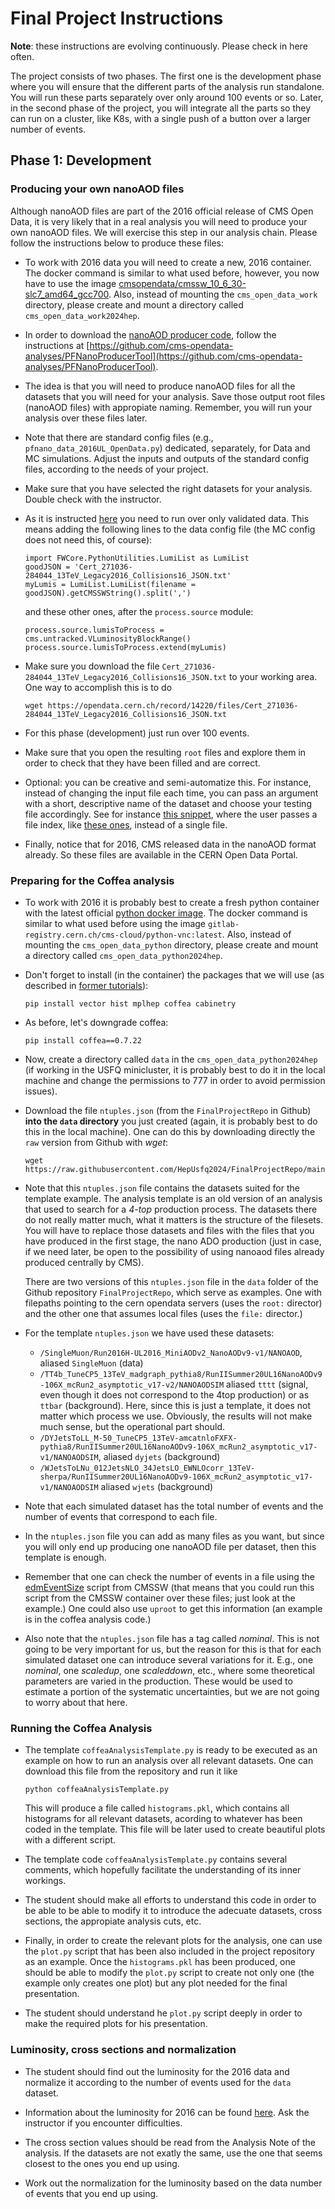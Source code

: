 
# Final Project Instructions

**Note**: these instructions are evolving continuously.  Please check in here often.

The project consists of two phases. The first one is the development phase where 
you will ensure that the different parts of the analysis run standalone. 
You will run these parts separately over only around 100 events or so. Later, 
in the second phase of the project, you will integrate all the parts so they can run on a cluster, 
like K8s, with a single push of a button over a larger number of events.

## Phase 1: Development

### Producing your own nanoAOD files

Although nanoAOD files are part of the 2016 official release of CMS Open Data, it is very likely that in a real analysis you will need
to produce your own nanoAOD files.  We will exercise this step in our analysis chain.  Please follow the instructions below to produce these
files:

* To work with 2016 data you will need to create a new, 2016 container. The docker command is similar to what used before, however, you now have
to use the image [cmsopendata/cmssw_10_6_30-slc7_amd64_gcc700](https://opendata.cern.ch/docs/cms-guide-docker).  Also, instead of mounting the `cms_open_data_work` directory, please create and mount a directory called `cms_open_data_work2024hep`.
* In order to download the [nanoAOD producer code](https://opendata.cern.ch/record/12504), follow the instructions at [https://github.com/cms-opendata-analyses/PFNanoProducerTool](https://github.com/cms-opendata-analyses/PFNanoProducerTool).
* The idea is that you will need to produce nanoAOD files for all the datasets that you will need for your analysis.  Save those output root files (nanoAOD files)
with appropiate naming.  Remember, you will run your analysis over these files later.
* Note that there are standard config files (e.g., `pfnano_data_2016UL_OpenData.py`) dedicated, separately, for Data and MC simulations.  Adjust the inputs and outputs of the standard config files, according to the needs of your project.
* Make sure that you have selected the right datasets for your analysis.  Double check
with the instructor.
* As it is instructed [here](https://opendata.cern.ch/record/14220) you need to run over only validated data.  This means adding the following lines to
the data config file (the MC config does not need this, of course):

  ```
  import FWCore.PythonUtilities.LumiList as LumiList
  goodJSON = 'Cert_271036-284044_13TeV_Legacy2016_Collisions16_JSON.txt'
  myLumis = LumiList.LumiList(filename = goodJSON).getCMSSWString().split(',')
  ```

  and these other ones, after the `process.source` module:

  ```
  process.source.lumisToProcess = cms.untracked.VLuminosityBlockRange()
  process.source.lumisToProcess.extend(myLumis)
  ```

* Make sure you download the file `Cert_271036-284044_13TeV_Legacy2016_Collisions16_JSON.txt` to your working area.  One way to accomplish this is to do

  `wget https://opendata.cern.ch/record/14220/files/Cert_271036-284044_13TeV_Legacy2016_Collisions16_JSON.txt`

* For this phase (development) just run over 100 events.
* Make sure that you open the resulting `root` files and explore them in order to check that they have been filled and are correct.
* Optional: you can be creative and semi-automatize this.   For instance, instead of changing the input file each time, you can pass an argument with a short, descriptive name of the dataset and choose your testing file accordingly.  See for instance [this snippet](https://github.com/ekauffma/produce-nanoAODs/blob/57bcefe888501c502d7d0a1abc7659071e3c7b64/data_cfg.py#L33C1-L37C93), where the user passes a file index, like [these ones](https://opendata.cern.ch/record/30546#files-box-react-app), instead of a single file.
* Finally, notice that for 2016, CMS released data in the nanoAOD format already.  So these files are available in the CERN Open Data Portal.

### Preparing for the Coffea analysis

* To work with 2016 it is probably best to create a fresh python
container with the latest official [python docker image](https://opendata.cern.ch/docs/cms-guide-docker). The docker command is similar to what used before using the image `gitlab-registry.cern.ch/cms-cloud/python-vnc:latest`.  Also, instead of mounting the `cms_open_data_python` directory, please create and mount a directory called `cms_open_data_python2024hep`.
* Don't forget to install (in the container) the packages that we will use (as described in [former tutorials](https://cms-opendata-workshop.github.io/workshop2023-lesson-ttbarljetsanalysis/)):

  ```
  pip install vector hist mplhep coffea cabinetry

  ```
* As before, let's downgrade coffea:
  ```
  pip install coffea==0.7.22
  ```

* Now, create a directory called `data` in the `cms_open_data_python2024hep` (if working in the USFQ minicluster, it is probably best to do it in the local machine and change the permissions to 777 in order to avoid permission issues).
* Download the file `ntuples.json` (from the `FinalProjectRepo` in Github) **into the `data` directory** you just created (again, it is probably best to do this in the local machine).  One can do this by downloading directly the `raw` version from Github with *wget*:

  ```
  wget https://raw.githubusercontent.com/HepUsfq2024/FinalProjectRepo/main/data/ntuples.json
  ```
* Note that this `ntuples.json` file contains the datasets suited for
the template example.  The analysis template is an old version of an analysis that used to search for a *4-top* production process.  The datasets there do not really matter much, what it matters is the structure of the filesets.  You will have to replace those datasets and files with the files that you have produced in the first stage, the nano ADO production (just in case, if we need later, be open to the possibility of using nanoaod files already produced centrally by CMS).  

  There are two versions of this `ntuples.json` file in the `data` folder of the Github repository `FinalProjectRepo`, which serve as examples.  One with filepaths pointing to the cern opendata servers (uses the `root:` director) and the other one that assumes local files (uses the `file:` director.)

* For the template `ntuples.json` we have used these datasets:
  * `/SingleMuon/Run2016H-UL2016_MiniAODv2_NanoAODv9-v1/NANOAOD`, aliased `SingleMuon` (data)
  * `/TT4b_TuneCP5_13TeV_madgraph_pythia8/RunIISummer20UL16NanoAODv9-106X_mcRun2_asymptotic_v17-v2/NANOAODSIM` aliased `tttt` (signal, even though it does not correspond to the 4top production) or as `ttbar` (background).  Here, since this is just a template, it does not matter which process we use.  Obviously, the results will not make much sense, but the operational part should.
  * `/DYJetsToLL_M-50_TuneCP5_13TeV-amcatnloFXFX-pythia8/RunIISummer20UL16NanoAODv9-106X_mcRun2_asymptotic_v17-v1/NANOAODSIM`, aliased `dyjets` (background)
  * `/WJetsToLNu_012JetsNLO_34JetsLO_EWNLOcorr_13TeV-sherpa/RunIISummer20UL16NanoAODv9-106X_mcRun2_asymptotic_v17-v1/NANOAODSIM` aliased `wjets` (background)
* Note that each simulated dataset has the total number of events and the number of events that correspond to each file.  
* In the `ntuples.json` file you can add as many files as you want, but since you will only end up producing one nanoAOD file per dataset, then this template is enough.
* Remember that one can check the number of events in a file using the [edmEventSize](https://cms-opendata-workshop.github.io/workshop2023-lesson-cmssw/02-installation/index.html#finding-the-eventsize-of-a-root-edm-file) script from CMSSW (that means that you could run this script from the CMSSW container over these files; just look at the example.)  One could also use `uproot` to get this information (an example is in the coffea analysis code.)
* Also note that the `ntuples.json` file has a tag called *nominal*.  This is not going to be very important for us, but the reason for this is that for each simulated dataset one can introduce several variations for it.  E.g., one *nominal*, one *scaledup*, one *scaleddown*, etc., where some theoretical parameters are varied in the production.  These would be used to estimate a portion of the systematic uncertainties, but we are not going to worry about that here.


### Running the Coffea Analysis

* The template `coffeaAnalysisTemplate.py` is ready to be executed as an example on how to run an analysis over
all relevant datasets.  One can download this file from the repository and run it like

  ``` 
  python coffeaAnalysisTemplate.py
  ```
  This will produce a file called `histograms.pkl`, which contains all histograms for all relevant datasets, acording to whatever has been coded in the template.  This file will be later used to create beautiful plots with a different script.

* The template code `coffeaAnalysisTemplate.py` contains several comments, which hopefully facilitate the understanding of its inner workings.

* The student should make all efforts to understand this code in order to be able to be able to modify it to introduce the adecuate datasets, cross sections, the appropiate analysis cuts, etc.

* Finally, in order to create the relevant plots for the analysis, one can use the `plot.py` script that has been also included in the project repository as an example.  Once the `histograms.pkl` has been produced, one should be able to modify the `plot.py` script to create not only one (the example only creates one plot) but any plot needed for the final presentation.

* The student should understand he `plot.py` script deeply in order to make the required plots for his presentation.


### Luminosity, cross sections and normalization

* The student should find out the luminosity for the 2016 data and normalize it according to the number of events used for the `data` dataset.

* Information about the luminosity for 2016 can be found [here](https://opendata.cern.ch/record/1059).  Ask the instructor if you encounter difficulties.

* The cross section values should be read from the Analysis Note of the analysis.  If the datasets are not exatly the same,
  use the one that seems closest to the ones you end up using.

* Work out the normalization for the luminosity based on the data number of events that you end up using.




  